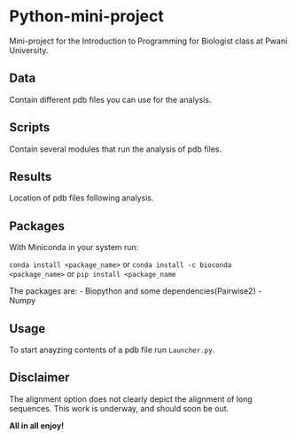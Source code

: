 # Python-mini-project
Mini-project for the Introduction to Programming for Biologist class at Pwani University.

## Data
Contain different pdb files you can use for the analysis.

## Scripts 
Contain several modules that run the analysis of pdb files.

## Results
Location of pdb files following analysis.

## Packages
With Miniconda in your system run:

`conda install <package_name>` 
           or
`conda install -c bioconda <package_name>`
           or
`pip install <package_name`

The packages are:
    - Biopython and some dependencies(Pairwise2)
    - Numpy

## Usage
To start anayzing contents of a pdb file run `Launcher.py`.

## Disclaimer
The alignment option does not clearly depict the alignment of long sequences. This work is underway, and should soon be out. 

**All in all enjoy!**


